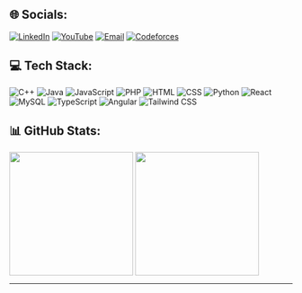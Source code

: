 ## 🌐 Socials:
[![LinkedIn](https://img.shields.io/badge/LinkedIn-%230077B5.svg?logo=linkedin&logoColor=white)](https://linkedin.com/in/saifaldin-elabyad) [![YouTube](https://img.shields.io/badge/YouTube-%23FF0000.svg?logo=YouTube&logoColor=white)](https://youtube.com/@elabyad247) [![Email](https://img.shields.io/badge/Email-D14836?logo=gmail&logoColor=white)](mailto:elabyad247@gmail.com) [![Codeforces](https://img.shields.io/badge/Codeforces-1F8ACB?logo=codeforces&logoColor=white)](https://codeforces.com/profile/3syr_tfa7_6by3y) 


## 💻 Tech Stack:
![C++](https://img.shields.io/badge/c++-%2300599C.svg?style=for-the-badge&logo=c%2B%2B&logoColor=white) ![Java](https://img.shields.io/badge/java-%23ED8B00.svg?style=for-the-badge&logo=openjdk&logoColor=white) ![JavaScript](https://img.shields.io/badge/javascript-%23323330.svg?style=for-the-badge&logo=javascript&logoColor=%23F7DF1E) ![PHP](https://img.shields.io/badge/php-%23777BB4.svg?style=for-the-badge&logo=php&logoColor=white) ![HTML](https://img.shields.io/badge/html-%23E34F26.svg?style=for-the-badge&logo=html5&logoColor=white) ![CSS](https://img.shields.io/badge/css-%231572B6.svg?style=for-the-badge&logo=css&logoColor=white) ![Python](https://img.shields.io/badge/python-3670A0?style=for-the-badge&logo=python&logoColor=ffdd54) ![React](https://img.shields.io/badge/react-%2320232a.svg?style=for-the-badge&logo=react&logoColor=%2361DAFB) ![MySQL](https://img.shields.io/badge/mysql-4479A1.svg?style=for-the-badge&logo=mysql&logoColor=white) ![TypeScript](https://img.shields.io/badge/TypeScript-3178C6.svg?style=for-the-badge&logo=typescript&logoColor=white) ![Angular](https://img.shields.io/badge/Angular-DD1100.svg?style=for-the-badge&logo=angular&logoColor=white) ![Tailwind CSS](https://img.shields.io/badge/Tailwind_CSS-06B6D4.svg?style=for-the-badge&logo=tailwindcss&logoColor=white)

## 📊 GitHub Stats:
<picture>
  <source
    srcset="https://github-readme-stats-phi-gules-28.vercel.app/api?username=elabyad247&show_icons=true&theme=dark&count_private=true"
    media="(prefers-color-scheme: dark)"
  />
  <source
    srcset="https:/github-readme-stats-phi-gules-28.vercel.app/api?username=elabyad247&show_icons=true&count_private=true"
    media="(prefers-color-scheme: light), (prefers-color-scheme: no-preference)"
  />
  <img height=220 align="center" src="https://github-readme-stats-phi-gules-28.vercel.app/api?username=elabyad247&show_icons=true&count_private=true" />
</picture>
<picture>
  <source
    srcset="https://github-readme-stats-phi-gules-28.vercel.app/api/top-langs/?username=elabyad247&show_icons=true&theme=dark&count_private=true"
    media="(prefers-color-scheme: dark)"
  />
  <source
    srcset="https://github-readme-stats-phi-gules-28.vercel.app/api/top-langs/?username=elabyad247&show_icons=true&count_private=true"
    media="(prefers-color-scheme: light), (prefers-color-scheme: no-preference)"
  />
  <img height=220 align="center" src="https://github-readme-stats-phi-gules-28.vercel.app/api/top-langs/?username=elabyad247&show_icons=true&count_private=true" />
</picture>

---

